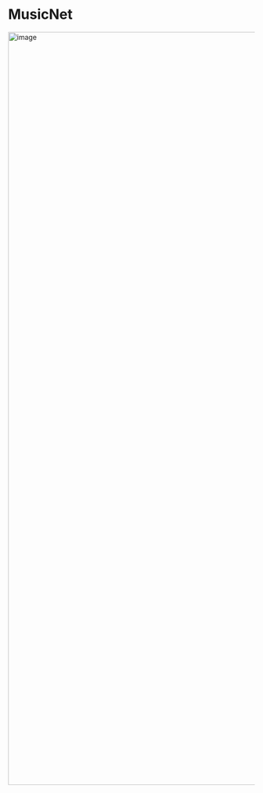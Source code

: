 # MusicNet
<img width="1024" height="1536" alt="image" src="https://github.com/user-attachments/assets/ec7fbfc6-a8ca-4b95-94ac-be5458fd01ea" />
